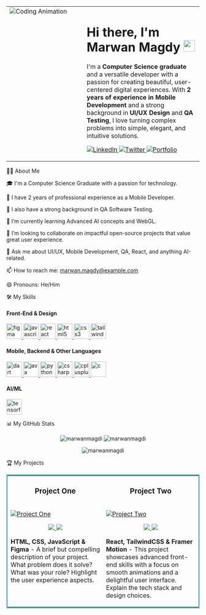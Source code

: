 <table>
<tr>
<td width="40%" valign="top">
<img src="https://www.google.com/search?q=https://media.giphy.com/media/v1.Y2lkPTc5MGI3NjExN2tqNGRqZ3Zzc3Z2M3RzcmNuc2I2dWNwbnZob2d6eHdxYjU0bXp6dyZlcD12MV9pbnRlcm5hbF9naWZfYnlfaWQmY3Q9Zw/qgQUggAC3Pfv687qPC/giphy.gif" alt="Coding Animation" />
</td>
<td width="60%" valign="top">
<h1>
Hi there, I'm Marwan Magdy
<img src="https://www.google.com/search?q=https://media.giphy.com/media/hvRJCLFzcasrR4ia7z/giphy.gif" width="30px"/>
</h1>
<p>
I'm a <strong>Computer Science graduate</strong> and a versatile developer with a passion for creating beautiful, user-centered digital experiences. With <strong>2 years of experience in Mobile Development</strong> and a strong background in <strong>UI/UX Design</strong> and <strong>QA Testing</strong>, I love turning complex problems into simple, elegant, and intuitive solutions.
</p>
<p>
<a href="https://www.google.com/search?q=https://www.linkedin.com/in/marwan-magdy-01b3b2204/">
<img src="https://www.google.com/search?q=https://img.shields.io/badge/LinkedIn-0077B5%3Fstyle%3Dfor-the-badge%26logo%3Dlinkedin%26logoColor%3Dwhite" alt="LinkedIn"/>
</a>
<a href="https://www.google.com/search?q=https://twitter.com/your-twitter-handle">
<img src="https://www.google.com/search?q=https://img.shields.io/badge/Twitter-1DA1F2%3Fstyle%3Dfor-the-badge%26logo%3Dtwitter%26logoColor%3Dwhite" alt="Twitter"/>
</a>
<a href="https://www.google.com/search?q=https://your-portfolio-website.com">
<img src="https://www.google.com/search?q=https://img.shields.io/badge/Portfolio-FF5722%3Fstyle%3Dfor-the-badge%26logo%3Dtodoist%26logoColor%3Dwhite" alt="Portfolio"/>
</a>
</p>
</td>
</tr>
</table>

👨‍💻 About Me

🎓 I'm a Computer Science Graduate with a passion for technology.

📱 I have 2 years of professional experience as a Mobile Developer.

🐞 I also have a strong background in QA Software Testing.

🌱 I’m currently learning Advanced AI concepts and WebGL.

👯 I’m looking to collaborate on impactful open-source projects that value great user experience.

💬 Ask me about UI/UX, Mobile Development, QA, React, and anything AI-related.

📫 How to reach me: marwan.magdy@example.com

😄 Pronouns: He/Him

🛠️ My Skills

<h4>Front-End & Design</h4>
<p align="left">
<a href="https://www.figma.com/" target="_blank" rel="noreferrer"> <img src="https://www.google.com/search?q=https://www.vectorlogo.zone/logos/figma/figma-icon.svg" alt="figma" width="40" height="40"/> </a>
<a href="https://developer.mozilla.org/en-US/docs/Web/JavaScript" target="_blank" rel="noreferrer"> <img src="https://www.google.com/search?q=https://raw.githubusercontent.com/devicons/devicon/master/icons/javascript/javascript-original.svg" alt="javascript" width="40" height="40"/> </a>
<a href="https://reactjs.org/" target="_blank" rel="noreferrer"> <img src="https://www.google.com/search?q=https://raw.githubusercontent.com/devicons/devicon/master/icons/react/react-original-wordmark.svg" alt="react" width="40" height="40"/> </a>
<a href="https://www.w3.org/html/" target="_blank" rel="noreferrer"> <img src="https://www.google.com/search?q=https://raw.githubusercontent.com/devicons/devicon/master/icons/html5/html5-original-wordmark.svg" alt="html5" width="40" height="40"/> </a>
<a href="https://www.w3schools.com/css/" target="_blank" rel="noreferrer"> <img src="https://www.google.com/search?q=https://raw.githubusercontent.com/devicons/devicon/master/icons/css3/css3-original-wordmark.svg" alt="css3" width="40" height="40"/> </a>
<a href="https://tailwindcss.com/" target="_blank" rel="noreferrer"> <img src="https://www.google.com/search?q=https://www.vectorlogo.zone/logos/tailwindcss/tailwindcss-icon.svg" alt="tailwind" width="40" height="40"/> </a>
</p>
<h4>Mobile, Backend & Other Languages</h4>
<p align="left">
<a href="https://dart.dev" target="_blank" rel="noreferrer"> <img src="https://www.google.com/search?q=https://www.vectorlogo.zone/logos/dartlang/dartlang-icon.svg" alt="dart" width="40" height="40"/> </a>
<a href="https://www.java.com" target="_blank" rel="noreferrer"> <img src="https://www.google.com/search?q=https://raw.githubusercontent.com/devicons/devicon/master/icons/java/java-original.svg" alt="java" width="40" height="40"/> </a>
<a href="https://www.python.org" target="_blank" rel="noreferrer"> <img src="https://www.google.com/search?q=https://raw.githubusercontent.com/devicons/devicon/master/icons/python/python-original.svg" alt="python" width="40" height="40"/> </a>
<a href="https://learn.microsoft.com/en-us/dotnet/csharp/" target="_blank" rel="noreferrer"> <img src="https://www.google.com/search?q=https://raw.githubusercontent.com/devicons/devicon/master/icons/csharp/csharp-original.svg" alt="csharp" width="40" height="40"/> </a>
<a href="https://www.cplusplus.com/" target="_blank" rel="noreferrer"> <img src="https://www.google.com/search?q=https://raw.githubusercontent.com/devicons/devicon/master/icons/cplusplus/cplusplus-original.svg" alt="cplusplus" width="40" height="40"/> </a>
<a href="https://www.iso.org/standard/74528.html" target="_blank" rel="noreferrer"> <img src="https://www.google.com/search?q=https://raw.githubusercontent.com/devicons/devicon/master/icons/c/c-original.svg" alt="c" width="40" height="40"/> </a>
</p>
<h4>AI/ML</h4>
<p align="left">
<a href="https://www.tensorflow.org" target="_blank" rel="noreferrer"> <img src="https://www.google.com/search?q=https://www.vectorlogo.zone/logos/tensorflow/tensorflow-icon.svg" alt="tensorflow" width="40" height="40"/> </a>
</p>

📊 My GitHub Stats

<p align="center">
<img align="center" src="https://www.google.com/search?q=https://github-readme-stats.vercel.app/api%3Fusername%3Dmarwanmagdi%26show_icons%3Dtrue%26locale%3Den%26theme%3Ddark" alt="marwanmagdi" />
<img align="center" src="https://www.google.com/search?q=https://github-readme-streak-stats.herokuapp.com/%3Fuser%3Dmarwanmagdi%26theme%3Ddark" alt="marwanmagdi" />
</p>

<p align="center">
<img align="center" src="https://www.google.com/search?q=https://github-readme-stats.vercel.app/api/top-langs%3Fusername%3Dmarwanmagdi%26show_icons%3Dtrue%26locale%3Den%26layout%3Dcompact%26theme%3Ddark" alt="marwanmagdi" />
</p>

🏆 My Projects

<table bordercolor="#66b2b2">
<tr>
<td width="50%" valign="top">
<h3 align="center">Project One</h3>
<br />
<a target="_blank" href="https://your-project-link.com">
<img src="https://www.google.com/search?q=https://placehold.co/600x400/2d3748/ffffff%3Ftext%3DProject%2BScreenshot" alt="Project One" />
</a>
<br />
<p align="center">
<a href="https://www.google.com/search?q=https://github.com/marwanmagdi/project-one" target="_blank">
<img src="https://www.google.com/search?q=https://img.shields.io/badge/Code-1DA1F2%3Fstyle%3Dfor-the-badge%26logo%3Dgithub%26logoColor%3Dwhite" />
</a>
<a href="https://your-project-link.com" target="_blank">
<img src="https://www.google.com/search?q=https://img.shields.io/badge/Live%2520Demo-FF5722%3Fstyle%3Dfor-the-badge%26logo%3Dtodoist%26logoColor%3Dwhite" />
</a>
</p>
<p><strong>HTML, CSS, JavaScript & Figma</strong> - A brief but compelling description of your project. What problem does it solve? What was your role? Highlight the user experience aspects.</p>
</td>
<td width="50%" valign="top">
<h3 align="center">Project Two</h3>
<br />
<a target="_blank" href="https://www.google.com/search?q=https://your-project-link-two.com">
<img src="https://www.google.com/search?q=https://placehold.co/600x400/2d3748/ffffff%3Ftext%3DProject%2BScreenshot" alt="Project Two" />
</a>
<br />
<p align="center">
<a href="https://www.google.com/search?q=https://github.com/marwanmagdi/project-two" target="_blank">
<img src="https://www.google.com/search?q=https://img.shields.io/badge/Code-1DA1F2%3Fstyle%3Dfor-the-badge%26logo%3Dgithub%26logoColor%3Dwhite" />
</a>
<a href="https://www.google.com/search?q=https://your-project-link-two.com" target="_blank">
<img src="https://www.google.com/search?q=https://img.shields.io/badge/Live%2520Demo-FF5722%3Fstyle%3Dfor-the-badge%26logo%3Dtodoist%26logoColor%3Dwhite" />
</a>
</p>
<p><strong>React, TailwindCSS & Framer Motion</strong> - This project showcases advanced front-end skills with a focus on smooth animations and a delightful user interface. Explain the tech stack and design choices.</p>
</td>
</tr>
</table>
